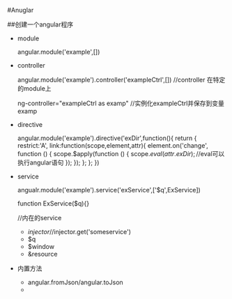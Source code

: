 #Anuglar


##创建一个angular程序

+ module
   
    angular.module('example',[])
    
+ controller

    angular.module('example').controller('exampleCtrl',[]) //controller 在特定的module上
    
    ng-controller="exampleCtrl as examp"  //实例化exampleCtrl并保存到变量examp
    
+ directive

    angular.module('example').directive('exDir',function(){
        return {
            restrict:'A',
            link:function(scope,element,attr){
                element.on('change', function () {
					scope.$apply(function () {
						scope.$eval(attr.exDir); //$eval可以执行angular语句
					});
				});
            };
        };
    })
    
+ service

    angualr.module('example').service('exService',['$q',ExService])
    
    function ExService($q){}

    //内在的service
    - $injector //$injector.get('someservice')
    - $q
    - $window
    - &resource
    

+ 内置方法

    - angular.fromJson/angular.toJson
    - 
    
 
 